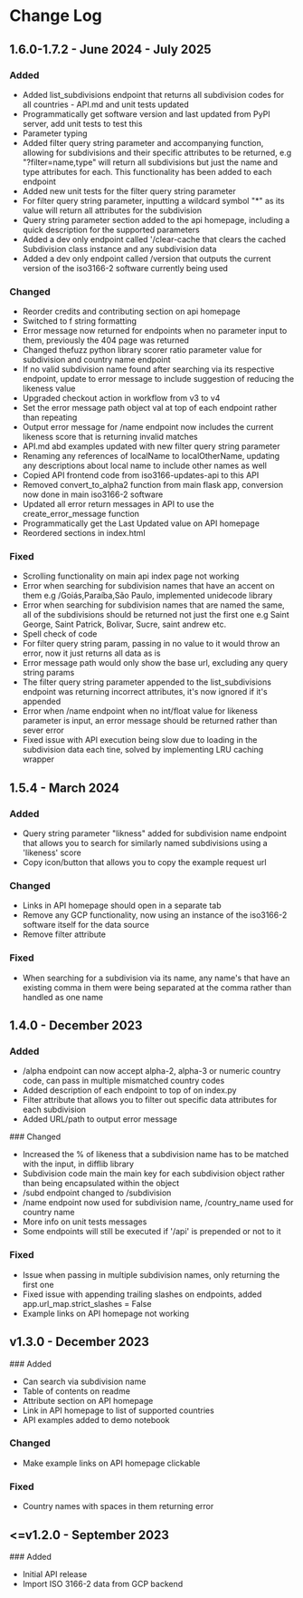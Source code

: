 # Change Log 

## 1.6.0-1.7.2 - June 2024 - July 2025


### Added
- Added list_subdivisions endpoint that returns all subdivision codes for all countries - API.md and unit tests updated
- Programmatically get software version and last updated from PyPI server, add unit tests to test this
- Parameter typing
- Added filter query string parameter and accompanying function, allowing for subdivisions and their specific attributes to be returned, e.g "?filter=name,type" will return all subdivisions but just the name and type attributes for each. This functionality has been added to each endpoint
- Added new unit tests for the filter query string parameter
- For filter query string parameter, inputting a wildcard symbol "*" as its value will return all attributes for the subdivision
- Query string parameter section added to the api homepage, including a quick description for the supported parameters
- Added a dev only endpoint called '/clear-cache that clears the cached Subdivision class instance and any subdivision data
- Added a dev only endpoint called /version that outputs the current version of the iso3166-2 software currently being used

### Changed
- Reorder credits and contributing section on api homepage
- Switched to f string formatting 
- Error message now returned for endpoints when no parameter input to them, previously the 404 page was returned
- Changed thefuzz python library scorer ratio parameter value for subdivision and country name endpoint
- If no valid subdivision name found after searching via its respective endpoint, update to error message to include suggestion of reducing the likeness value
- Upgraded checkout action in workflow from v3 to v4
- Set the error message path object val at top of each endpoint rather than repeating 
- Output error message for /name endpoint now includes the current likeness score that is returning invalid matches
- API.md abd examples updated with new filter query string parameter
- Renaming any references of localName to localOtherName, updating any descriptions about local name to include other names as well
- Copied API frontend code from iso3166-updates-api to this API
- Removed convert_to_alpha2 function from main flask app, conversion now done in main iso3166-2 software
- Updated all error return messages in API to use the create_error_message function
- Programmatically get the Last Updated value on API homepage
- Reordered sections in index.html

### Fixed 
- Scrolling functionality on main api index page not working
- Error when searching for subdivision names that have an accent on them e.g /Goiás,Paraíba,São Paulo, implemented unidecode library
- Error when searching for subdivision names that are named the same, all of the subdivisions should be returned not just the first one e.g Saint George, Saint Patrick, Bolivar, Sucre, saint andrew etc. 
- Spell check of code 
- For filter query string param, passing in no value to it would throw an error, now it just returns all data as is
- Error message path would only show the base url, excluding any query string params
- The filter query string parameter appended to the list_subdivisions endpoint was returning incorrect attributes, it's now ignored if it's appended
- Error when /name endpoint when no int/float value for likeness parameter is input, an error message should be returned rather than sever error
- Fixed issue with API execution being slow due to loading in the subdivision data each tine, solved by implementing LRU caching wrapper

## 1.5.4 - March 2024


### Added
- Query string parameter "likness" added for subdivision name endpoint that allows you to search for similarly named subdivisions using a 'likeness' score
- Copy icon/button that allows you to copy the example request url 


### Changed
- Links in API homepage should open in a separate tab
- Remove any GCP functionality, now using an instance of the iso3166-2 software itself for the data source
- Remove filter attribute


### Fixed
- When searching for a subdivision via its name, any name's that have an existing comma in them were being separated at the comma rather than handled as one name



## 1.4.0 - December 2023


### Added
- /alpha endpoint can now accept alpha-2, alpha-3 or numeric country code, can pass in multiple mismatched country codes
- Added description of each endpoint to top of on index.py 
- Filter attribute that allows you to filter out specific data attributes for each subdivision
- Added URL/path to output error message


### Changed
- Increased the % of likeness that a subdivision name has to be matched with the input, in difflib library 
- Subdivision code main the main key for each subdivision object rather than being encapsulated within the object
- /subd endpoint changed to /subdivision
- /name endpoint now used for subdivision name, /country_name used for country name
- More info on unit tests messages 
- Some endpoints will still be executed if '/api' is prepended or not to it


### Fixed
- Issue when passing in multiple subdivision names, only returning the first one
- Fixed issue with appending trailing slashes on endpoints, added app.url_map.strict_slashes = False
- Example links on API homepage not working


## v1.3.0 - December 2023


### Added
- Can search via subdivision name
- Table of contents on readme
- Attribute section on API homepage 
- Link in API homepage to list of supported countries
- API examples added to demo notebook


### Changed
- Make example links on API homepage clickable 


### Fixed
- Country names with spaces in them returning error


## <=v1.2.0 - September 2023

### Added 
- Initial API release
- Import ISO 3166-2 data from GCP backend